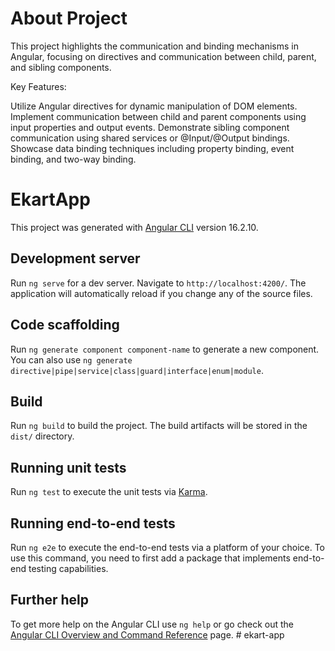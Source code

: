 
# About Project
This project highlights the communication and binding mechanisms in Angular, focusing on directives and communication between child, parent, and sibling components.

Key Features:

Utilize Angular directives for dynamic manipulation of DOM elements.
Implement communication between child and parent components using input properties and output events.
Demonstrate sibling component communication using shared services or @Input/@Output bindings.
Showcase data binding techniques including property binding, event binding, and two-way binding.

# EkartApp

This project was generated with [Angular CLI](https://github.com/angular/angular-cli) version 16.2.10.

## Development server

Run `ng serve` for a dev server. Navigate to `http://localhost:4200/`. The application will automatically reload if you change any of the source files.

## Code scaffolding

Run `ng generate component component-name` to generate a new component. You can also use `ng generate directive|pipe|service|class|guard|interface|enum|module`.

## Build

Run `ng build` to build the project. The build artifacts will be stored in the `dist/` directory.

## Running unit tests

Run `ng test` to execute the unit tests via [Karma](https://karma-runner.github.io).

## Running end-to-end tests

Run `ng e2e` to execute the end-to-end tests via a platform of your choice. To use this command, you need to first add a package that implements end-to-end testing capabilities.

## Further help

To get more help on the Angular CLI use `ng help` or go check out the [Angular CLI Overview and Command Reference](https://angular.io/cli) page.
#   e k a r t - a p p 
 
 
